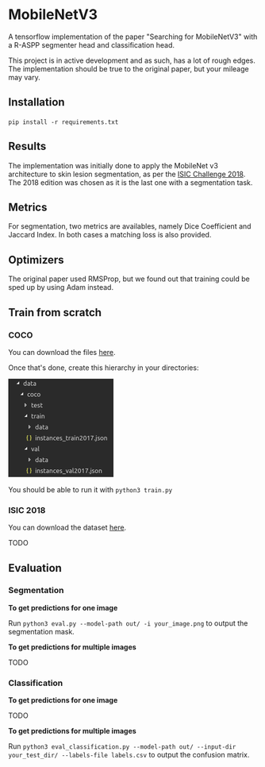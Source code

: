 # MobileNetV3

A tensorflow implementation of the paper "Searching for MobileNetV3" with a R-ASPP segmenter head and classification head.

This project is in active development and as such, has a lot of rough edges. The implementation should be true to the original paper, but your mileage may vary.

## Installation

`pip install -r requirements.txt`

## Results

The implementation was initially done to apply the MobileNet v3 architecture to skin lesion segmentation, as per the [ISIC Challenge 2018](https://challenge2018.isic-archive.com/). The 2018 edition was chosen as it is the last one with a segmentation task.

## Metrics

For segmentation, two metrics are availables, namely Dice Coefficient and Jaccard Index. In both cases a matching loss is also provided.

## Optimizers

The original paper used RMSProp, but we found out that training could be sped up by using Adam instead.

## Train from scratch

### COCO

You can download the files [here](http://cocodataset.org/#download).

Once that's done, create this hierarchy in your directories:

![Directories](images/directories.png)

You should be able to run it with `python3 train.py`

### ISIC 2018

You can download the dataset [here](https://challenge2018.isic-archive.com/).

TODO

## Evaluation

### Segmentation 

**To get predictions for one image**

Run `python3 eval.py --model-path out/ -i your_image.png` to output the segmentation mask.

**To get predictions for multiple images**

TODO

### Classification

**To get predictions for one image**

TODO

**To get predictions for multiple images**

Run `python3 eval_classification.py --model-path out/ --input-dir your_test_dir/ --labels-file labels.csv` to output the confusion matrix.
